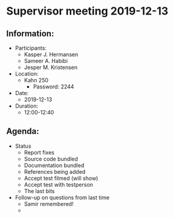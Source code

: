 # Supervisor meeting 2019-12-13

## Information: <a id="information"></a>

* Participants:
  * Kasper J. Hermansen
  * Sameer A. Habibi
  * Jesper M. Kristensen
* Location:
  * Kahn 250
    * Password: 2244
* Date:
  * 2019-12-13
* Duration:
  * 12:00-12:40

## Agenda: <a id="agenda"></a>

* Status
  * Report fixes
  * Source code bundled
  * Documentation bundled
  * References being added
  * Accept test filmed \(will show\)
  * Accept test with testperson
  * The last bits
* Follow-up on questions from last time
  * Samir remembered!
  * 

